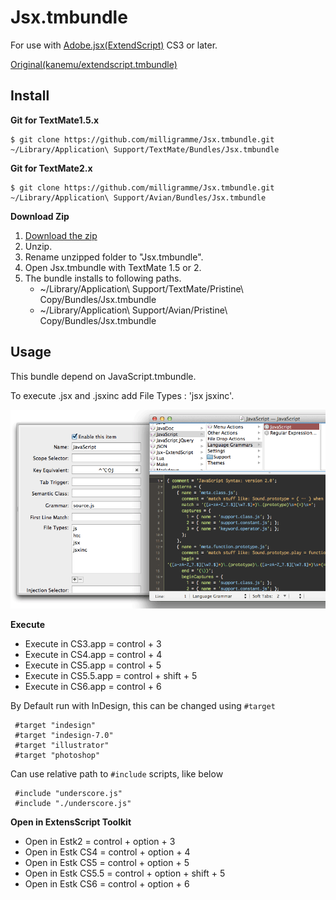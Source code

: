 # Jsx.tmbundle

For use with [Adobe.jsx(ExtendScript)](http://www.adobe.com/devnet/scripting.html) CS3 or later.

[Original(kanemu/extendscript.tmbundle)](https://github.com/kanemu/extendscript.tmbundle)

## Install

**Git for TextMate1.5.x**

    $ git clone https://github.com/milligramme/Jsx.tmbundle.git ~/Library/Application\ Support/TextMate/Bundles/Jsx.tmbundle

**Git for TextMate2.x**

    $ git clone https://github.com/milligramme/Jsx.tmbundle.git ~/Library/Application\ Support/Avian/Bundles/Jsx.tmbundle

**Download Zip**

1. [Download the zip](https://github.com/milligramme/Jsx.tmbundle/zipball/master)
1. Unzip.
1. Rename unzipped folder to "Jsx.tmbundle".
1. Open Jsx.tmbundle with TextMate 1.5 or 2.
1. The bundle installs to following paths.
    * ~/Library/Application\ Support/TextMate/Pristine\ Copy/Bundles/Jsx.tmbundle
    * ~/Library/Application\ Support/Avian/Pristine\ Copy/Bundles/Jsx.tmbundle

## Usage

This bundle depend on JavaScript.tmbundle.

To execute .jsx and .jsxinc add File Types : 'jsx jsxinc'. 

![Js File Type](img/js_file_type.png)

**Execute**

* Execute in CS3.app   = control + 3 
* Execute in CS4.app   = control + 4 
* Execute in CS5.app   = control + 5 
* Execute in CS5.5.app = control + shift + 5
* Execute in CS6.app   = control + 6 

By Default run with InDesign, this can be changed using `#target`

     #target "indesign"
     #target "indesign-7.0"
     #target "illustrator"
     #target "photoshop"
     
Can use relative path to `#include` scripts, like below
     
     #include "underscore.js"
     #include "./underscore.js"
     
**Open in ExtensScript Toolkit**

* Open in Estk2      = control + option + 3
* Open in Estk CS4   = control + option + 4
* Open in Estk CS5   = control + option + 5
* Open in Estk CS5.5 = control + option + shift + 5
* Open in Estk CS6   = control + option + 6


